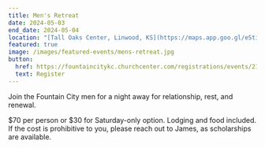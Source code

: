 ```yaml
---
title: Men's Retreat
date: 2024-05-03
end_date: 2024-05-04
location: "[Tall Oaks Center, Linwood, KS](https://maps.app.goo.gl/eStiuf5TLXuJAeZE7)"
featured: true
image: /images/featured-events/mens-retreat.jpg
button:
  href: https://fountaincitykc.churchcenter.com/registrations/events/2181729
  text: Register
---
```

Join the Fountain City men for a night away for relationship, rest, and renewal.

$70 per person or $30 for Saturday-only option. Lodging and food included. If the cost is prohibitive to you, please reach out to James, as scholarships are available.
